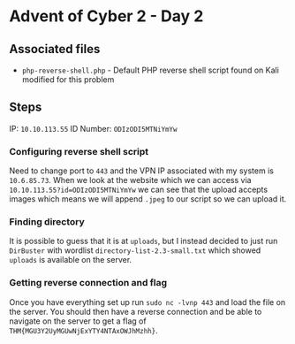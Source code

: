 # Advent of Cyber 2 - Day 2

## Associated files
* `php-reverse-shell.php` - Default PHP reverse shell script found on Kali modified for this problem

## Steps

IP: `10.10.113.55`
ID Number: `ODIzODI5MTNiYmYw`

### Configuring reverse shell script
Need to change port to `443` and the VPN IP associated with my system is `10.6.85.73`. When we look at the website which we can access via `10.10.113.55?id=ODIzODI5MTNiYmYw` we can see that the upload accepts images which means we will append `.jpeg` to our script so we can upload it.

### Finding directory
It is possible to guess that it is at `uploads`, but I instead decided to just run `DirBuster` with wordlist `directory-list-2.3-small.txt` which showed `uploads` is available on the server.

### Getting reverse connection and flag
Once you have everything set up run `sudo nc -lvnp 443` and load the file on the server. You should then have a reverse connection and be able to navigate on the server to get a flag of `THM{MGU3Y2UyMGUwNjExYTY4NTAxOWJhMzhh}`.